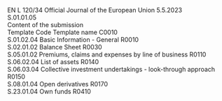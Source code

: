EN  L 120/34 Official Journal of the European Union 5.5.2023  
S.01.01.05  
Content of the submission  
Template Code  Template name  C0010  
S.01.02.04  Basic Information - General  R0010  
S.02.01.02  Balance Sheet  R0030  
S.05.01.02  Premiums, claims and expenses by line of business  R0110  
S.06.02.04  List of assets  R0140  
S.06.03.04  Collective investment undertakings - look-through approach  R0150  
S.08.01.04  Open derivatives  R0170  
S.23.01.04  Own funds  R0410